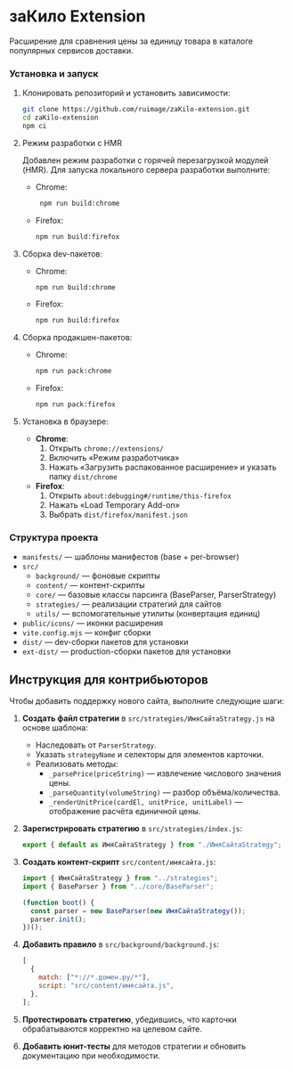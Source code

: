 # заКило Extension

Расширение для сравнения цены за единицу товара в каталоге популярных сервисов доставки.

### Установка и запуск

1. Клонировать репозиторий и установить зависимости:

   ```bash
   git clone https://github.com/ruimage/zaKilo-extension.git
   cd zaKilo-extension
   npm ci
   ```

2. Режим разработки с HMR

   Добавлен режим разработки с горячей перезагрузкой модулей (HMR). Для запуска локального сервера разработки выполните:

   - Chrome:
     ```bash
      npm run build:chrome
     ```
   - Firefox:
     ```bash
     npm run build:firefox
     ```

3. Сборка dev-пакетов:

   - Chrome:
     ```bash
     npm run build:chrome
     ```
   - Firefox:
     ```bash
     npm run build:firefox
     ```

4. Сборка продакшен-пакетов:

   - Chrome:
     ```bash
     npm run pack:chrome
     ```
   - Firefox:
     ```bash
     npm run pack:firefox
     ```

5. Установка в браузере:

   - **Chrome**:
     1. Открыть `chrome://extensions/`
     2. Включить «Режим разработчика»
     3. Нажать «Загрузить распакованное расширение» и указать папку `dist/chrome`
   - **Firefox**:
     1. Открыть `about:debugging#/runtime/this-firefox`
     2. Нажать «Load Temporary Add-on»
     3. Выбрать `dist/firefox/manifest.json`

### Структура проекта

- `manifests/` — шаблоны манифестов (base + per-browser)
- `src/`
  - `background/` — фоновые скрипты
  - `content/` — контент-скрипты
  - `core/` — базовые классы парсинга (BaseParser, ParserStrategy)
  - `strategies/` — реализации стратегий для сайтов
  - `utils/` — вспомогательные утилиты (конвертация единиц)
- `public/icons/` — иконки расширения
- `vite.config.mjs` — конфиг сборки
- `dist/` — dev-сборки пакетов для установки
- `ext-dist/` — production-сборки пакетов для установки

## Инструкция для контрибьюторов

Чтобы добавить поддержку нового сайта, выполните следующие шаги:

1. **Создать файл стратегии** в `src/strategies/ИмяСайтаStrategy.js` на основе шаблона:

   - Наследовать от `ParserStrategy`.
   - Указать `strategyName` и селекторы для элементов карточки.
   - Реализовать методы:
     - `_parsePrice(priceString)` — извлечение числового значения цены.
     - `_parseQuantity(volumeString)` — разбор объёма/количества.
     - `_renderUnitPrice(cardEl, unitPrice, unitLabel)` — отображение расчёта единичной цены.

2. **Зарегистрировать стратегию** в `src/strategies/index.js`:

   ```js
   export { default as ИмяСайтаStrategy } from "./ИмяСайтаStrategy";
   ```

3. **Создать контент-скрипт** `src/content/имясайта.js`:

   ```js
   import { ИмяСайтаStrategy } from "../strategies";
   import { BaseParser } from "../core/BaseParser";

   (function boot() {
     const parser = new BaseParser(new ИмяСайтаStrategy());
     parser.init();
   })();
   ```

4. **Добавить правило** в `src/background/background.js`:

   ```js
   [
     {
       match: ["*://*.домен.ру/*"],
       script: "src/content/имясайта.js",
     },
   ];
   ```

5. **Протестировать стратегию**, убедившись, что карточки обрабатываются корректно на целевом сайте.

6. **Добавить юнит-тесты** для методов стратегии и обновить документацию при необходимости.
